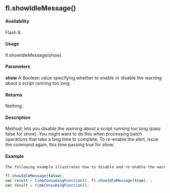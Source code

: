 ## fl.showIdleMessage()

#### Availability

Flash 8.

#### Usage

fl.showIdleMessage(show)

#### Parameters

**show** A Boolean value specifying whether to enable or disable the warning about a script running too long.

#### Returns

Nothing.

#### Description

Method; lets you disable the warning about a script running too long (pass false for *show*). You might want to do this when processing batch operations that take a long time to complete. To re-enable the alert, issue the command again, this time passing true for *show*.

#### Example

```javascript
The following example illustrates how to disable and re-enable the warning about a script running too long:

fl.showIdleMessage(false);
var result = timeConsumingFunction(); fl.showIdleMessage(true); ;
var result = timeConsumingFunction();

```